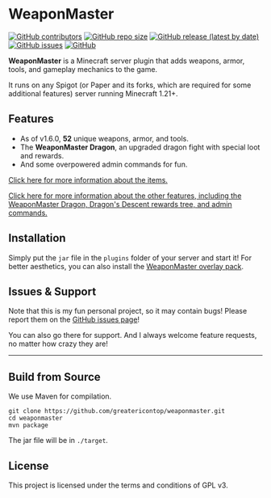 # WeaponMaster


[![GitHub contributors](https://img.shields.io/github/contributors/greatericontop/weaponmaster?style=for-the-badge)](https://github.com/greatericontop/weaponmaster/graphs/contributors)
[![GitHub repo size](https://img.shields.io/github/repo-size/greatericontop/weaponmaster?style=for-the-badge)](https://github.com/greatericontop/weaponmaster)
[![GitHub release (latest by date)](https://img.shields.io/github/v/release/greatericontop/weaponmaster?style=for-the-badge)](https://github.com/greatericontop/weaponmaster/releases)
[![GitHub issues](https://img.shields.io/github/issues/greatericontop/weaponmaster?style=for-the-badge)](https://github.com/greatericontop/weaponmaster/issues)
[![GitHub](https://img.shields.io/github/license/greatericontop/weaponmaster?style=for-the-badge)](https://github.com/greatericontop/weaponmaster/blob/main/LICENSE)


**WeaponMaster** is a Minecraft server plugin that adds weapons, armor, tools, and gameplay mechanics to the game.

It runs on any Spigot (or Paper and its forks, which are required for some additional features) server running Minecraft 1.21+.


## Features

- As of v1.6.0, **52** unique weapons, armor, and tools.
- The **WeaponMaster Dragon**, an upgraded dragon fight with special loot and rewards.
- And some overpowered admin commands for fun.

[Click here for more information about the items.](https://github.com/greatericontop/weaponmaster/WEAPONS.md)

[Click here for more information about the other features, including the WeaponMaster Dragon, Dragon's Descent rewards tree, and admin commands.](https://github.com/greatericontop/weaponmaster/FEATURES.md)


## Installation

Simply put the `jar` file in the `plugins` folder of your server and start it!
For better aesthetics, you can also install the [WeaponMaster overlay pack](https://github.com/Gerseneck/weaponmasterresources).


## Issues & Support

Note that this is my fun personal project, so it may contain bugs! Please report them on the [GitHub issues page](https://github.com/greatericontop/weaponmaster/issues)!

You can also go there for support. And I always welcome feature requests, no matter how crazy they are!




---




## Build from Source

We use Maven for compilation.

```
git clone https://github.com/greatericontop/weaponmaster.git
cd weaponmaster
mvn package
```

The jar file will be in `./target`.

## License

This project is licensed under the terms and conditions of GPL v3.

